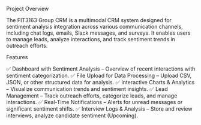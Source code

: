 Project Overview

The FIT3163 Group CRM is a multimodal CRM system designed for sentiment analysis integration across various communication channels, including chat logs, emails, Slack messages, and surveys. It enables users to manage leads, analyze interactions, and track sentiment trends in outreach efforts.

Features

✅ Dashboard with Sentiment Analysis – Overview of recent interactions with sentiment categorization.
✅ File Upload for Data Processing – Upload CSV, JSON, or other structured data for analysis.
✅ Interactive Charts & Analytics – Visualize communication trends and sentiment insights.
✅ Lead Management – Track outreach efforts, categorize leads, and manage interactions.
✅ Real-Time Notifications – Alerts for unread messages or significant sentiment shifts.
✅ Interview Logs & Analysis – Store and review interviews, analyze candidate sentiment (Upcoming).